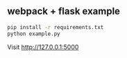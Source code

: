 webpack + flask example
-----------------------

```bash
pip install -r requirements.txt
python example.py
```

Visit http://127.0.0.1:5000